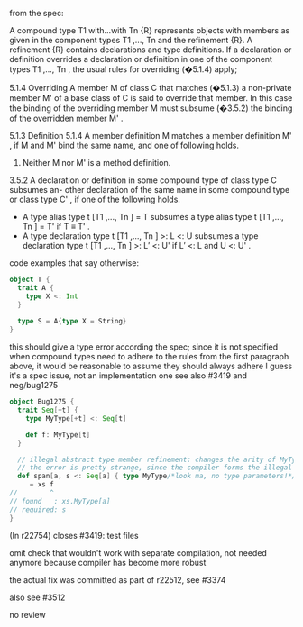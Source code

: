 from the spec:

A compound type T1 with...with Tn {R} represents objects with members as 
given in the component types T1 ,..., Tn and the refinement {R}. A refinement {R} 
contains declarations and type definitions. If a declaration or definition overrides a 
declaration or definition in one of the component types T1 ,..., Tn , the usual rules 
for overriding (�5.1.4) apply;

5.1.4 Overriding 
A member M of class C that matches (�5.1.3) a non-private member M' of a base 
class of C is said to override that member. In this case the binding of the overriding
member M must subsume (�3.5.2) the binding of the overridden member M' . 

5.1.3 Definition 5.1.4 A member definition M matches a member definition M' , if M and 
M' bind the same name, and one of following holds. 
1. Neither M nor M' is a method definition. 

3.5.2 A declaration or definition in some compound type of class type C subsumes an- 
other declaration of the same name in some compound type or class type C' , if one 
of the following holds. 
   * A type alias type t [T1 ,..., Tn ] = T subsumes a type alias 
         type t [T1 ,..., Tn ] = T' if T ≡ T' . 
   * A type declaration type t [T1 ,..., Tn ] >: L <: U subsumes a type declaration 
         type t [T1 ,..., Tn ] >: L′ <: U' if L′ <: L and U <: U' . 

code examples that say otherwise:

```scala
object T {
  trait A {
    type X <: Int
  }
  
  type S = A{type X = String}
}
```

this should give a type error according the spec; 
since it is not specified when compound types need to adhere to the rules from the first paragraph above, 
it would be reasonable to assume they should always adhere
I guess it's a spec issue, not an implementation one
see also #3419 and neg/bug1275

```scala
object Bug1275 {
  trait Seq[+t] {
    type MyType[+t] <: Seq[t]

    def f: MyType[t]
  }

  // illegal abstract type member refinement: changes the arity of MyType
  // the error is pretty strange, since the compiler forms the illegal type xs.MyType[a] anyway
  def span[a, s <: Seq[a] { type MyType/*look ma, no type parameters!*/ <: s } ](xs: s): s
     = xs f
//        ^
// found   : xs.MyType[a]
// required: s  
}
```
(In r22754) closes #3419: test files

omit check that wouldn't work with separate compilation,
not needed anymore because compiler has become more robust

the actual fix was committed as part of r22512, see #3374

also see #3512

no review
